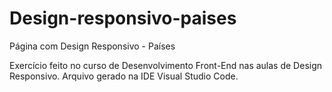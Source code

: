 # Design-responsivo-paises
Página com Design Responsivo - Países 


Exercício feito no curso de Desenvolvimento Front-End nas aulas de Design Responsivo. 
Arquivo gerado na IDE Visual Studio Code. 
